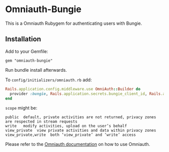 # Omniauth-Bungie

This is a Omniauth Rubygem for authenticating users with Bungie.

## Installation

Add to your Gemfile:

```
gem "omniauth-bungie"
```

Run bundle install afterwards.


To ``config/initializers/omniauth.rb`` add:


```ruby
Rails.application.config.middleware.use OmniAuth::Builder do
  provider :bungie, Rails.application.secrets.bungie_client_id, Rails.application.secrets.bungie_api_key, scope: 'public'
end
```

``scope`` might be:

    public  default, private activities are not returned, privacy zones are respected in stream requests
    write   modify activities, upload on the user’s behalf
    view_private  view private activities and data within privacy zones
    view_private,write  both ‘view_private’ and ‘write’ access


Please refer to the [Omniauth documentation](https://github.com/intridea/omniauth) on how to use Omniauth.
